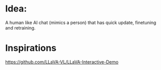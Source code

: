 # Idea:

A human like AI chat (mimics a person) that has quick update, finetuning and retraining.

# Inspirations

https://github.com/LLaVA-VL/LLaVA-Interactive-Demo
